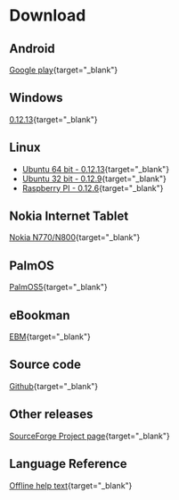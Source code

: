 # Download

## Android

[Google play](https://play.google.com/store/apps/details?id=net.sourceforge.smallbasic){target="_blank"}

## Windows

[0.12.13](https://sourceforge.net/projects/smallbasic/files/Windows/0.12.13/smallbasic_0.12.13.zip){target="_blank"}

## Linux

- [Ubuntu 64 bit - 0.12.13](http://sourceforge.net/projects/smallbasic/files/Linux/0.12.13/smallbasic_0.12.13_amd64.deb){target="_blank"}
- [Ubuntu 32 bit - 0.12.9](http://sourceforge.net/projects/smallbasic/files/Linux/0.12.9/smallbasic_0.12.9_i386.deb){target="_blank"}
- [Raspberry PI - 0.12.6](http://sourceforge.net/projects/smallbasic/files/Linux/0.12.6/smallbasic_0.12.6_armhf.deb){target="_blank"}

## Nokia Internet Tablet

[Nokia N770/N800](http://downloads.sourceforge.net/smallbasic/sbasic_0.9.7.2_armel.deb){target="_blank"}

## PalmOS

[PalmOS5](http://downloads.sourceforge.net/smallbasic/SmallBASIC-PalmOS5-0.8.2b.zip){target="_blank"}

## eBookman

[EBM](http://downloads.sourceforge.net/smallbasic/SmallBASIC_ebm_092j.zip){target="_blank"}

## Source code

[Github](https://github.com/smallbasic/SmallBASIC){target="_blank"}

## Other releases

[SourceForge Project page](http://sourceforge.net/project/showfiles.php?group_id=22348){target="_blank"}

## Language Reference

[Offline help text](http://sourceforge.net/projects/smallbasic/files/Language%20Reference/sbref_v2.txt/download){target="_blank"}

